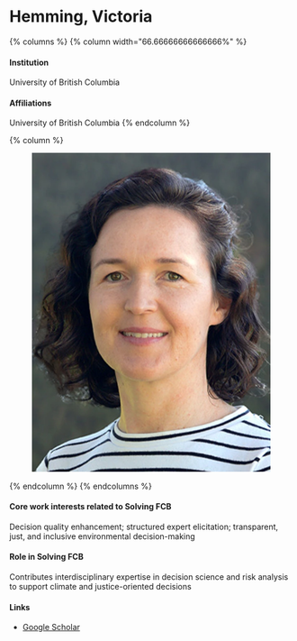 # Hemming, Victoria

{% columns %}
{% column width="66.66666666666666%" %}
#### Institution

University of British Columbia

#### Affiliations

University of British Columbia
{% endcolumn %}

{% column %}
<figure><img src="https://raw.githubusercontent.com/Solving-FCB/docs/refs/heads/main/.img/hemming-v.webp" alt=""></figure>
{% endcolumn %}
{% endcolumns %}

#### Core work interests related to Solving FCB

Decision quality enhancement; structured expert elicitation; transparent, just, and inclusive environmental decision-making

#### Role in Solving FCB

Contributes interdisciplinary expertise in decision science and risk analysis to support climate and justice-oriented decisions

#### Links

* [Google Scholar](https://scholar.google.com/citations?hl=en\&user=vOEhZJIAAAAJ)
